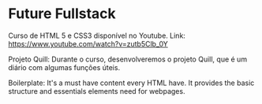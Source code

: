 # Future Fullstack
 Curso de HTML 5 e CSS3 disponível no Youtube.
 Link: https://www.youtube.com/watch?v=zutb5Clb_0Y

 Projeto Quill: Durante o curso, desenvolveremos o projeto Quill, que é um diário com algumas funções úteis.

 Boilerplate: It's a must have content every HTML have. It provides the basic structure and essentials elements need for webpages.